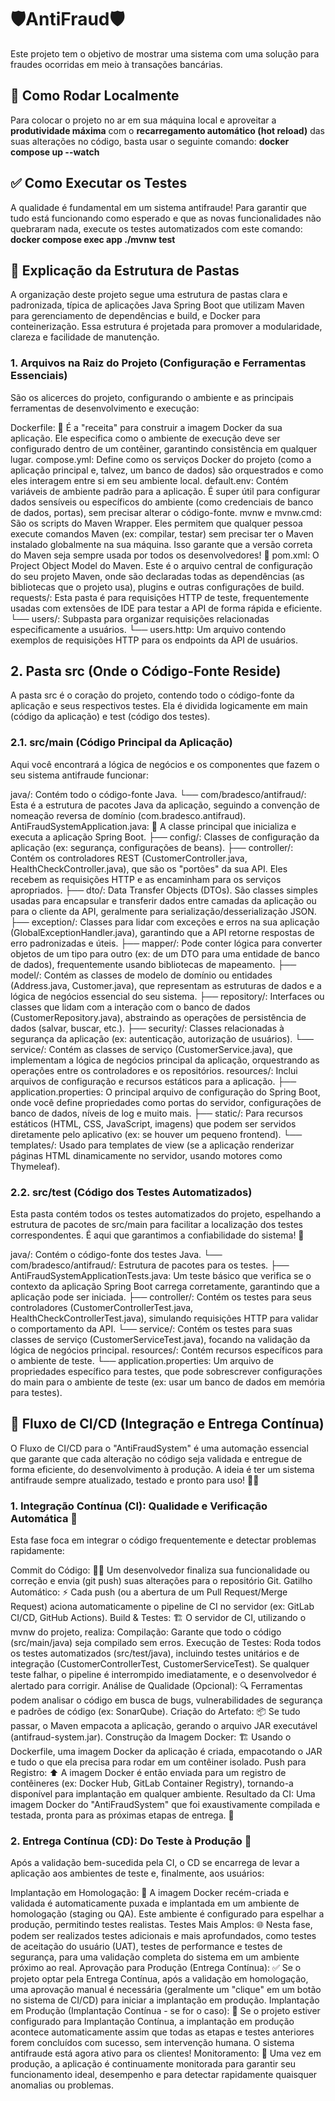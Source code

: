 # 🛡️AntiFraud🛡️

Este projeto tem o objetivo de mostrar uma sistema com uma solução para fraudes ocorridas em meio à transações bancárias.

## 🚀 Como Rodar Localmente

Para colocar o projeto no ar em sua máquina local e aproveitar a **produtividade máxima** com o **recarregamento automático (hot reload)** das suas alterações no código, basta usar o seguinte comando:
**docker compose up --watch**

## ✅ Como Executar os Testes
A qualidade é fundamental em um sistema antifraude! Para garantir que tudo está funcionando como esperado e que as novas funcionalidades não quebraram nada, execute os testes automatizados com este comando:
**docker compose exec app ./mvnw test**

## 📁 Explicação da Estrutura de Pastas
A organização deste projeto segue uma estrutura de pastas clara e padronizada, típica de aplicações Java Spring Boot que utilizam Maven para gerenciamento de dependências e build, e Docker para conteinerização. Essa estrutura é projetada para promover a modularidade, clareza e facilidade de manutenção.

### 1. Arquivos na Raiz do Projeto (Configuração e Ferramentas Essenciais)
São os alicerces do projeto, configurando o ambiente e as principais ferramentas de desenvolvimento e execução:

Dockerfile: 🐳 É a "receita" para construir a imagem Docker da sua aplicação. Ele especifica como o ambiente de execução deve ser configurado dentro de um contêiner, garantindo consistência em qualquer lugar.
compose.yml: Define como os serviços Docker do projeto (como a aplicação principal e, talvez, um banco de dados) são orquestrados e como eles interagem entre si em seu ambiente local.
default.env: Contém variáveis de ambiente padrão para a aplicação. É super útil para configurar dados sensíveis ou específicos do ambiente (como credenciais de banco de dados, portas), sem precisar alterar o código-fonte.
mvnw e mvnw.cmd: São os scripts do Maven Wrapper. Eles permitem que qualquer pessoa execute comandos Maven (ex: compilar, testar) sem precisar ter o Maven instalado globalmente na sua máquina. Isso garante que a versão correta do Maven seja sempre usada por todos os desenvolvedores! 🤝
pom.xml: O Project Object Model do Maven. Este é o arquivo central de configuração do seu projeto Maven, onde são declaradas todas as dependências (as bibliotecas que o projeto usa), plugins e outras configurações de build.
requests/: Esta pasta é para requisições HTTP de teste, frequentemente usadas com extensões de IDE para testar a API de forma rápida e eficiente.
└── users/: Subpasta para organizar requisições relacionadas especificamente a usuários.
└── users.http: Um arquivo contendo exemplos de requisições HTTP para os endpoints da API de usuários.

## 2. Pasta src (Onde o Código-Fonte Reside)
A pasta src é o coração do projeto, contendo todo o código-fonte da aplicação e seus respectivos testes. Ela é dividida logicamente em main (código da aplicação) e test (código dos testes).

### 2.1. src/main (Código Principal da Aplicação)
Aqui você encontrará a lógica de negócios e os componentes que fazem o seu sistema antifraude funcionar:

java/: Contém todo o código-fonte Java.
└── com/bradesco/antifraud/: Esta é a estrutura de pacotes Java da aplicação, seguindo a convenção de nomeação reversa de domínio (com.bradesco.antifraud).
AntiFraudSystemApplication.java: 🚀 A classe principal que inicializa e executa a aplicação Spring Boot.
├── config/: Classes de configuração da aplicação (ex: segurança, configurações de beans).
├── controller/: Contém os controladores REST (CustomerController.java, HealthCheckController.java), que são os "portões" da sua API. Eles recebem as requisições HTTP e as encaminham para os serviços apropriados.
├── dto/: Data Transfer Objects (DTOs). São classes simples usadas para encapsular e transferir dados entre camadas da aplicação ou para o cliente da API, geralmente para serialização/desserialização JSON.
├── exception/: Classes para lidar com exceções e erros na sua aplicação (GlobalExceptionHandler.java), garantindo que a API retorne respostas de erro padronizadas e úteis.
├── mapper/: Pode conter lógica para converter objetos de um tipo para outro (ex: de um DTO para uma entidade de banco de dados), frequentemente usando bibliotecas de mapeamento.
├── model/: Contém as classes de modelo de domínio ou entidades (Address.java, Customer.java), que representam as estruturas de dados e a lógica de negócios essencial do seu sistema.
├── repository/: Interfaces ou classes que lidam com a interação com o banco de dados (CustomerRepository.java), abstraindo as operações de persistência de dados (salvar, buscar, etc.).
├── security/: Classes relacionadas à segurança da aplicação (ex: autenticação, autorização de usuários).
└── service/: Contém as classes de serviço (CustomerService.java), que implementam a lógica de negócios principal da aplicação, orquestrando as operações entre os controladores e os repositórios.
resources/: Inclui arquivos de configuração e recursos estáticos para a aplicação.
├── application.properties: O principal arquivo de configuração do Spring Boot, onde você define propriedades como portas do servidor, configurações de banco de dados, níveis de log e muito mais.
├── static/: Para recursos estáticos (HTML, CSS, JavaScript, imagens) que podem ser servidos diretamente pelo aplicativo (ex: se houver um pequeno frontend).
└── templates/: Usado para templates de view (se a aplicação renderizar páginas HTML dinamicamente no servidor, usando motores como Thymeleaf).

### 2.2. src/test (Código dos Testes Automatizados)
Esta pasta contém todos os testes automatizados do projeto, espelhando a estrutura de pacotes de src/main para facilitar a localização dos testes correspondentes. É aqui que garantimos a confiabilidade do sistema! 🧪

java/: Contém o código-fonte dos testes Java.
└── com/bradesco/antifraud/: Estrutura de pacotes para os testes.
├── AntiFraudSystemApplicationTests.java: Um teste básico que verifica se o contexto da aplicação Spring Boot carrega corretamente, garantindo que a aplicação pode ser iniciada.
├── controller/: Contém os testes para seus controladores (CustomerControllerTest.java, HealthCheckControllerTest.java), simulando requisições HTTP para validar o comportamento da API.
└── service/: Contém os testes para suas classes de serviço (CustomerServiceTest.java), focando na validação da lógica de negócios principal.
resources/: Contém recursos específicos para o ambiente de teste.
└── application.properties: Um arquivo de propriedades específico para testes, que pode sobrescrever configurações do main para o ambiente de teste (ex: usar um banco de dados em memória para testes).

## 🔁 Fluxo de CI/CD (Integração e Entrega Contínua)
O Fluxo de CI/CD para o "AntiFraudSystem" é uma automação essencial que garante que cada alteração no código seja validada e entregue de forma eficiente, do desenvolvimento à produção. A ideia é ter um sistema antifraude sempre atualizado, testado e pronto para uso! 🚀✨

### 1. Integração Contínua (CI): Qualidade e Verificação Automática 🚦
Esta fase foca em integrar o código frequentemente e detectar problemas rapidamente:

Commit do Código: 🧑‍💻 Um desenvolvedor finaliza sua funcionalidade ou correção e envia (git push) suas alterações para o repositório Git.
Gatilho Automático: ⚡️ Cada push (ou a abertura de um Pull Request/Merge Request) aciona automaticamente o pipeline de CI no servidor (ex: GitLab CI/CD, GitHub Actions).
Build & Testes: 🏗️ O servidor de CI, utilizando o mvnw do projeto, realiza:
Compilação: Garante que todo o código (src/main/java) seja compilado sem erros.
Execução de Testes: Roda todos os testes automatizados (src/test/java), incluindo testes unitários e de integração (CustomerControllerTest, CustomerServiceTest). Se qualquer teste falhar, o pipeline é interrompido imediatamente, e o desenvolvedor é alertado para corrigir.
Análise de Qualidade (Opcional): 🔍 Ferramentas podem analisar o código em busca de bugs, vulnerabilidades de segurança e padrões de código (ex: SonarQube).
Criação do Artefato: 📦 Se tudo passar, o Maven empacota a aplicação, gerando o arquivo JAR executável (antifraud-system.jar).
Construção da Imagem Docker: 🏗️ Usando o Dockerfile, uma imagem Docker da aplicação é criada, empacotando o JAR e tudo o que ela precisa para rodar em um contêiner isolado.
Push para Registro: ⬆️ A imagem Docker é então enviada para um registro de contêineres (ex: Docker Hub, GitLab Container Registry), tornando-a disponível para implantação em qualquer ambiente.
Resultado da CI: Uma imagem Docker do "AntiFraudSystem" que foi exaustivamente compilada e testada, pronta para as próximas etapas de entrega. 🌟

### 2. Entrega Contínua (CD): Do Teste à Produção 🚀
Após a validação bem-sucedida pela CI, o CD se encarrega de levar a aplicação aos ambientes de teste e, finalmente, aos usuários:

Implantação em Homologação: 🧪 A imagem Docker recém-criada e validada é automaticamente puxada e implantada em um ambiente de homologação (staging ou QA). Este ambiente é configurado para espelhar a produção, permitindo testes realistas.
Testes Mais Amplos: 🌐 Nesta fase, podem ser realizados testes adicionais e mais aprofundados, como testes de aceitação do usuário (UAT), testes de performance e testes de segurança, para uma validação completa do sistema em um ambiente próximo ao real.
Aprovação para Produção (Entrega Contínua): ✅ Se o projeto optar pela Entrega Contínua, após a validação em homologação, uma aprovação manual é necessária (geralmente um "clique" em um botão no sistema de CI/CD) para iniciar a implantação em produção.
Implantação em Produção (Implantação Contínua - se for o caso): 🚀 Se o projeto estiver configurado para Implantação Contínua, a implantação em produção acontece automaticamente assim que todas as etapas e testes anteriores forem concluídos com sucesso, sem intervenção humana. O sistema antifraude está agora ativo para os clientes!
Monitoramento: 👀 Uma vez em produção, a aplicação é continuamente monitorada para garantir seu funcionamento ideal, desempenho e para detectar rapidamente quaisquer anomalias ou problemas.
